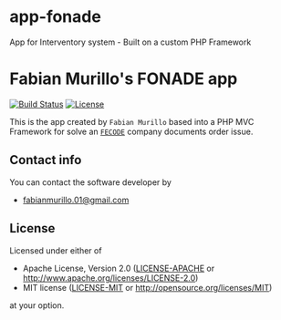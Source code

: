 # app-fonade
App for Interventory system - Built on a custom PHP Framework

# Fabian Murillo's FONADE app

[![Build Status](https://travis-ci.com/async-rs/async-std.svg?branch=master)](https://travis-ci.com/async-rs/async-std)
[![License](https://img.shields.io/badge/license-MIT%2FApache--2.0-blue.svg)](https://github.com/async-rs/async-std)

This is the app created by `Fabian Murillo` based into a PHP MVC Framework for solve an [`FECODE`] company documents order issue.

[`FECODE`]: http://www.fecode.edu.co/

## Contact info

You can contact the software developer by

 * fabianmurillo.01@gmail.com


## License

Licensed under either of

 * Apache License, Version 2.0 ([LICENSE-APACHE](LICENSE-APACHE) or http://www.apache.org/licenses/LICENSE-2.0)
 * MIT license ([LICENSE-MIT](LICENSE-MIT) or http://opensource.org/licenses/MIT)

at your option.